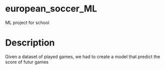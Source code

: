 # european_soccer_ML
ML project for school

# Description

Given a dataset of played games, we had to create a model that predict the score of futur games
